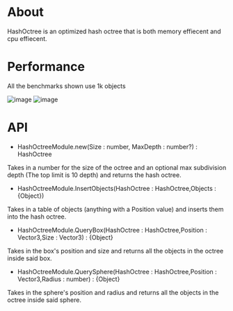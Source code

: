 # About

HashOctree is an optimized hash octree that is both memory effiecent and cpu effiecent. 

# Performance

All the benchmarks shown use 1k objects

![image](https://github.com/omrezkeypie/HashOctree/assets/104690138/857c2655-69d5-43ed-8f1b-017678392ad3)
![image](https://github.com/omrezkeypie/HashOctree/assets/104690138/14c25158-0e93-4518-ba29-a04e44554de0)

# API

* HashOctreeModule.new(Size : number, MaxDepth : number?) : HashOctree

Takes in a number for the size of the octree and an optional max subdivision depth (The top limit is 10 depth) and returns the hash octree.

* HashOctreeModule.InsertObjects(HashOctree : HashOctree,Objects : {Object})

Takes in a table of objects (anything with a Position value) and inserts them into the hash octree.

* HashOctreeModule.QueryBox(HashOctree : HashOctree,Position : Vector3,Size : Vector3) : {Object}

Takes in the box's position and size and returns all the objects in the octree inside said box.

* HashOctreeModule.QuerySphere(HashOctree : HashOctree,Position : Vector3,Radius : number) : {Object}

Takes in the sphere's position and radius and returns all the objects in the octree inside said sphere.
